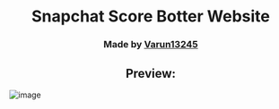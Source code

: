 <div align="center">
  <h1>Snapchat Score Botter Website</h1>
  <h3>Made by <a href="https://github.com/">Varun13245</a></h3>
  
  <h2>Preview:</h2>
 </div>
 
 ![image](https://user-images.githubusercontent.com/88579983/187044027-4d364765-6759-44ad-a099-9e155e905e54.png)

